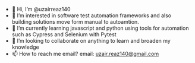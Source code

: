 - 👋 Hi, I’m @uzairreaz140
- 👀 I’m interested in software test automation frameworks and also building solutions move form manual to autoamtion.
- 🌱 I’m currently learning javascript and python using tools for automation such as Cypress and Selenium with Pytest
- 💞️ I’m looking to collaborate on anything to learn and broaden my knowledge
- 📫 How to reach me email? email:  uzair.reaz140@gmail.com 
